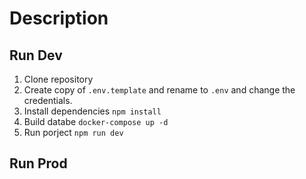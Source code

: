 # Description


## Run Dev

1. Clone repository
2. Create copy of ```.env.template``` and rename to ```.env``` and change the credentials.
3. Install dependencies ```npm install```
4. Build databe ```docker-compose up -d```
5. Run porject ```npm run dev```


## Run Prod
